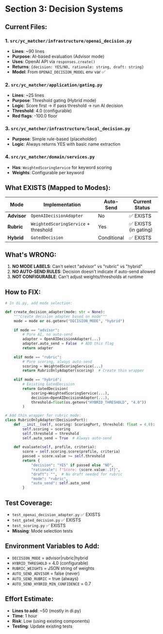 # Section 3: Decision Systems

## Current Files:

### 1. `src/yc_matcher/infrastructure/openai_decision.py`
- **Lines**: ~90 lines
- **Purpose**: AI-based evaluation (Advisor mode)
- **Uses**: OpenAI API via `responses.create()`
- **Returns**: `{decision: YES/NO, rationale: string, draft: string}`
- **Model**: From `OPENAI_DECISION_MODEL` env var ✅

### 2. `src/yc_matcher/application/gating.py`
- **Lines**: ~25 lines
- **Purpose**: Threshold gating (Hybrid mode)
- **Logic**: Score first → if pass threshold → run AI decision
- **Threshold**: 4.0 (configurable)
- **Red flags**: -100.0 floor

### 3. `src/yc_matcher/infrastructure/local_decision.py`
- **Purpose**: Simple rule-based (placeholder)
- **Logic**: Always returns YES with basic name extraction

### 4. `src/yc_matcher/domain/services.py`
- **Has**: `WeightedScoringService` for keyword scoring
- **Weights**: Configurable per keyword

## What EXISTS (Mapped to Modes):

| Mode | Implementation | Auto-Send | Current Status |
|------|---------------|-----------|----------------|
| **Advisor** | `OpenAIDecisionAdapter` | No | ✅ EXISTS |
| **Rubric** | `WeightedScoringService` + threshold | Yes | ✅ EXISTS (in gating) |
| **Hybrid** | `GatedDecision` | Conditional | ✅ EXISTS |

## What's WRONG:
1. **NO MODE LABELS**: Can't select "advisor" vs "rubric" vs "hybrid"
2. **NO AUTO-SEND RULES**: Decision doesn't indicate if auto-send allowed
3. **NOT CONFIGURABLE**: Can't adjust weights/thresholds at runtime

## How to FIX:

```python
# In di.py, add mode selection:

def create_decision_adapter(mode: str = None):
    """Create decision adapter based on mode"""
    mode = mode or os.getenv("DECISION_MODE", "hybrid")
    
    if mode == "advisor":
        # Pure AI, no auto-send
        adapter = OpenAIDecisionAdapter(...)
        adapter.auto_send = False  # ADD this flag
        return adapter
        
    elif mode == "rubric":
        # Pure scoring, always auto-send
        scoring = WeightedScoringService(...)
        return RubricOnlyAdapter(scoring)  # Create thin wrapper
        
    elif mode == "hybrid":
        # Existing GatedDecision
        return GatedDecision(
            scoring=WeightedScoringService(...),
            decision=OpenAIDecisionAdapter(...),
            threshold=float(os.getenv("HYBRID_THRESHOLD", "4.0"))
        )

# Add thin wrapper for rubric mode:
class RubricOnlyAdapter(DecisionPort):
    def __init__(self, scoring: ScoringPort, threshold: float = 4.0):
        self.scoring = scoring
        self.threshold = threshold
        self.auto_send = True  # Always auto-send
        
    def evaluate(self, profile, criteria):
        score = self.scoring.score(profile, criteria)
        passed = score.value >= self.threshold
        return {
            "decision": "YES" if passed else "NO",
            "rationale": f"Score: {score.value:.1f}",
            "draft": "",  # No draft needed for rubric
            "mode": "rubric",
            "auto_send": self.auto_send
        }
```

## Test Coverage:
- `test_openai_decision_adapter.py` ✅ EXISTS
- `test_gated_decision.py` ✅ EXISTS  
- `test_scoring.py` ✅ EXISTS
- **Missing**: Mode selection tests

## Environment Variables to Add:
- `DECISION_MODE` = advisor|rubric|hybrid
- `HYBRID_THRESHOLD` = 4.0 (configurable)
- `RUBRIC_WEIGHTS` = JSON string of weights
- `AUTO_SEND_ADVISOR` = false (never)
- `AUTO_SEND_RUBRIC` = true (always)
- `AUTO_SEND_HYBRID_MIN_CONFIDENCE` = 0.7

## Effort Estimate:
- **Lines to add**: ~50 (mostly in di.py)
- **Time**: 1 hour
- **Risk**: Low (using existing components)
- **Testing**: Update existing tests